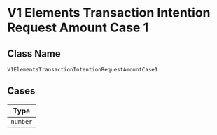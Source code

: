 
# V1 Elements Transaction Intention Request Amount Case 1

## Class Name

`V1ElementsTransactionIntentionRequestAmountCase1`

## Cases

| Type |
|  --- |
| `number` |

